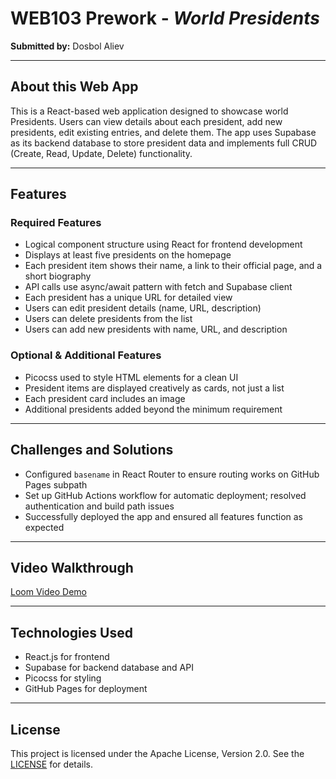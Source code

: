 # WEB103 Prework - *World Presidents*

**Submitted by:** Dosbol Aliev

---

## About this Web App  
This is a React-based web application designed to showcase world Presidents. Users can view details about each president, add new presidents, edit existing entries, and delete them. The app uses Supabase as its backend database to store president data and implements full CRUD (Create, Read, Update, Delete) functionality.

---

## Features

### Required Features  
- Logical component structure using React for frontend development  
- Displays at least five presidents on the homepage  
- Each president item shows their name, a link to their official page, and a short biography  
- API calls use async/await pattern with fetch and Supabase client  
- Each president has a unique URL for detailed view  
- Users can edit president details (name, URL, description)  
- Users can delete presidents from the list  
- Users can add new presidents with name, URL, and description  

### Optional & Additional Features  
- Picocss used to style HTML elements for a clean UI  
- President items are displayed creatively as cards, not just a list  
- Each president card includes an image  
- Additional presidents added beyond the minimum requirement  

---

## Challenges and Solutions  
- Configured `basename` in React Router to ensure routing works on GitHub Pages subpath  
- Set up GitHub Actions workflow for automatic deployment; resolved authentication and build path issues  
- Successfully deployed the app and ensured all features function as expected  

---

## Video Walkthrough  
[Loom Video Demo](https://www.loom.com/share/59dd65820f3849ffb9aa45c07fd55aa8?sid=16c096d6-f43f-4534-92e2-da6ea6bd7113)  

---

## Technologies Used  
- React.js for frontend  
- Supabase for backend database and API  
- Picocss for styling  
- GitHub Pages for deployment  

---

## License  
This project is licensed under the Apache License, Version 2.0. See the [LICENSE](http://www.apache.org/licenses/LICENSE-2.0) for details.
